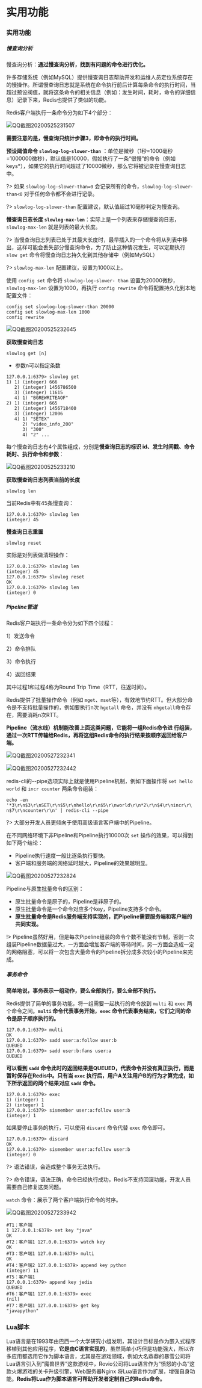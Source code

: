 # 实用功能

### 实用功能

##### 慢查询分析

慢查询分析：**通过慢查询分析，找到有问题的命令进行优化。**

许多存储系统（例如MySQL）提供慢查询日志帮助开发和运维人员定位系统存在的慢操作。所谓慢查询日志就是系统在命令执行前后计算每条命令的执行时间，当超过预设阀值，就将这条命令的相关信息（例如：发生时间，耗时，命令的详细信息）记录下来，Redis也提供了类似的功能。

Redis客户端执行一条命令分为如下4个部分：

![QQ截图20200525231507](image/QQ截图20200525231507.png)

**需要注意的是，慢查询只统计步骤3，即命令的执行时间。**

**预设阈值命令 `slowlog-log-slower-than`** ：单位是微秒（1秒=1000毫秒=1000000微秒），默认值是10000，假如执行了一条“很慢”的命令（例如keys*），如果它的执行时间超过了10000微秒，那么它将被记录在慢查询日志中。

?> 如果 `slowlog-log-slower-than=0` 会记录所有的命令，`slowlog-log-slower-than<0` 对于任何命令都不会进行记录。

?> `slowlog-log-slower-than` 配置建议，默认值超过10毫秒判定为慢查询。

**慢查询日志长度 `slowlog-max-len`**：实际上是一个列表来存储慢查询日志，`slowlog-max-len` 就是列表的最大长度。

?> 当慢查询日志列表已处于其最大长度时，最早插入的一个命令将从列表中移出，这样可能会丢失部分慢查询命令，为了防止这种情况发生，可以定期执行 `slow get` 命令将慢查询日志持久化到其他存储中（例如MySQL）

?> `slowlog-max-len` 配置建议，设置为1000以上。

使用 `config set` 命令将 `slowlog-log-slower- than` 设置为20000微秒，`slowlog-max-len` 设置为1000，再执行 `config rewrite` 命令将配置持久化到本地配置文件：

```
config set slowlog-log-slower-than 20000 
config set slowlog-max-len 1000 
config rewrite
```

![QQ截图20200525232645](image/QQ截图20200525232645.png)

**获取慢查询日志**

```
slowlog get [n]
```

- 参数n可以指定条数

```
127.0.0.1:6379> slowlog get 
1) 1) (integer) 666
   2) (integer) 1456786500 
   3) (integer) 11615 
   4) 1) "BGREWRITEAOF" 
2) 1) (integer) 665 
   2) (integer) 1456718400 
   3) (integer) 12006 
   4) 1) "SETEX" 
      2) "video_info_200" 
      3) "300" 
      4) "2" ...
```

每个慢查询日志有4个属性组成，分别是**慢查询日志的标识 id、发生时间戳、命令耗时、执行命令和参数**：

![QQ截图20200525233210](image/QQ截图20200525233210.png)

**获取慢查询日志列表当前的长度**

```
slowlog len
```

当前Redis中有45条慢查询：

```
127.0.0.1:6379> slowlog len 
(integer) 45
```

**慢查询日志重置**

```
slowlog reset
```

实际是对列表做清理操作：

```
127.0.0.1:6379> slowlog len 
(integer) 45 
127.0.0.1:6379> slowlog reset 
OK
127.0.0.1:6379> slowlog len 
(integer) 0
```

##### Pipeline管道

Redis客户端执行一条命令分为如下四个过程： 

1）发送命令 

2）命令排队 

3）命令执行 

4）返回结果 

其中过程1和过程4称为Round Trip Time（RTT，往返时间）。

Redis提供了批量操作命令（例如 `mget`、`mset`等），有效地节约RTT。但大部分命令是不支持批量操作的，例如要执行n次 `hgetall` 命令，并没有 `mhgetall`命令存在，需要消耗n次RTT。

**Pipeline（流水线）机制能改善上面这类问题，它能将一组Redis命令进 行组装，通过一次RTT传输给Redis，再将这组Redis命令的执行结果按顺序返回给客户端。**

![QQ截图20200527232341](image/QQ截图20200527232341.png)

![QQ截图20200527232442](image/QQ截图20200527232442.png)

redis-cli的--pipe选项实际上就是使用Pipeline机制，例如下面操作将 `set hello world` 和 `incr counter` 两条命令组装：

```
echo -en '*3\r\n$3\r\nSET\r\n$5\r\nhello\r\n$5\r\nworld\r\n*2\r\n$4\r\nincr\r\ n$7\r\ncounter\r\n' | redis-cli --pipe
```

?> 大部分开发人员更倾向于使用高级语言客户端中的Pipeline。

在不同网络环境下非Pipeline和Pipeline执行10000次 `set` 操作的效果，可以得到如下两个结论：

- Pipeline执行速度一般比逐条执行要快。
- 客户端和服务端的网络延时越大，Pipeline的效果越明显。 

![QQ截图20200527232824](image/QQ截图20200527232824.png)

Pipeline与原生批量命令的区别：

- 原生批量命令是原子的，Pipeline是非原子的。
- 原生批量命令是一个命令对应多个key，Pipeline支持多个命令。
- **原生批量命令是Redis服务端支持实现的，而Pipeline需要服务端和客户端的共同实现。**

!> Pipeline虽然好用，但是每次Pipeline组装的命令个数不能没有节制，否则一次组装Pipeline数据量过大，一方面会增加客户端的等待时间，另一方面会造成一定的网络阻塞，可以将一次包含大量命令的Pipeline拆分成多次较小的Pipeline来完成。

##### 事务命令

**简单地说，事务表示一组动作，要么全部执行，要么全部不执行。**

Redis提供了简单的事务功能，将一组需要一起执行的命令放到 `multi` 和 `exec` 两个命令之间。**`multi` 命令代表事务开始，`exec` 命令代表事务结束，它们之间的命令是原子顺序执行的。**

```
127.0.0.1:6379> multi 
OK
127.0.0.1:6379> sadd user:a:follow user:b 
QUEUED 
127.0.0.1:6379> sadd user:b:fans user:a 
QUEUED
```

**可以看到 `sadd` 命令此时的返回结果是QUEUED，代表命令并没有真正执行，而是暂时保存在Redis中。只有当 `exec` 执行后，用户A关注用户B的行为才算完成，如下所示返回的两个结果对应 `sadd` 命令。**

```
127.0.0.1:6379> exec 
1) (integer) 1
2) (integer) 1 
127.0.0.1:6379> sismember user:a:follow user:b 
(integer) 1
```

如果要停止事务的执行，可以使用 `discard` 命令代替 `exec` 命令即可。

```
127.0.0.1:6379> discard 
OK
127.0.0.1:6379> sismember user:a:follow user:b 
(integer) 0
```

?> 语法错误，会造成整个事务无法执行。

?> 命令错误，语法正确，命令已经执行成功，Redis不支持回滚功能，开发人员需要自己修复这类问题。

`watch` 命令：展示了两个客户端执行命令的时序。

![QQ截图20200527233942](image/QQ截图20200527233942.png)

```
#T1：客户端
1 127.0.0.1:6379> set key "java" 
OK
#T2：客户端1 127.0.0.1:6379> watch key 
OK
#T3：客户端1 127.0.0.1:6379> multi 
OK
#T4：客户端2 127.0.0.1:6379> append key python 
(integer) 11 
#T5：客户端1
127.0.0.1:6379> append key jedis 
QUEUED 
#T6：客户端1 127.0.0.1:6379> exec 
(nil) 
#T7：客户端1 127.0.0.1:6379> get key 
"javapython"
```

### Lua脚本

Lua语言是在1993年由巴西一个大学研究小组发明，其设计目标是作为嵌入式程序移植到其他应用程序，**它是由C语言实现的**，虽然简单小巧但是功能强大，所以许多应用都选用它作为脚本语言，尤其是在游戏领域，例如大名鼎鼎的暴雪公司将Lua语言引入到“魔兽世界”这款游戏中，Rovio公司将Lua语言作为“愤怒的小鸟”这款火爆游戏的关卡升级引擎，Web服务器Nginx 将Lua语言作为扩展，增强自身功能。**Redis将Lua作为脚本语言可帮助开发者定制自己的Redis命令。**